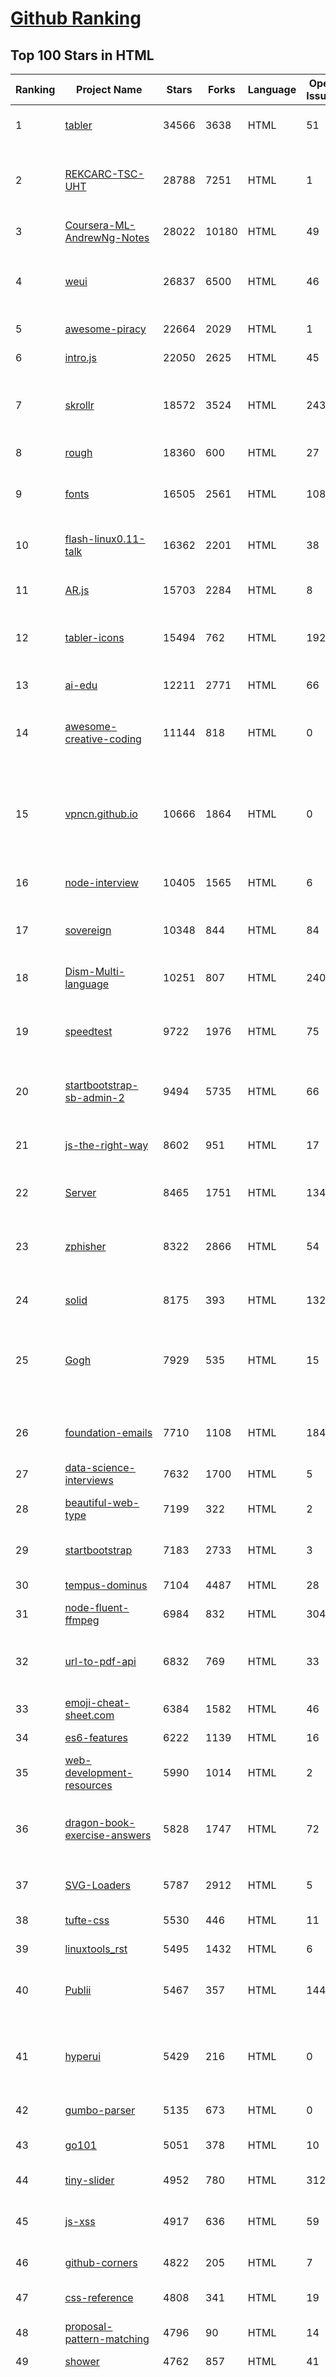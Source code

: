 [Github Ranking](../README.md)
==========

## Top 100 Stars in HTML

| Ranking | Project Name | Stars | Forks | Language | Open Issues | Description | Last Commit |
| ------- | ------------ | ----- | ----- | -------- | ----------- | ----------- | ----------- |
| 1 | [tabler](https://github.com/tabler/tabler) | 34566 | 3638 | HTML | 51 | Tabler is free and open-source HTML Dashboard UI Kit built on Bootstrap | 2023-06-21T23:59:35Z |
| 2 | [REKCARC-TSC-UHT](https://github.com/PKUanonym/REKCARC-TSC-UHT) | 28788 | 7251 | HTML | 1 | 清华大学计算机系课程攻略 Guidance for courses in Department of Computer Science and Technology, Tsinghua University | 2023-06-19T00:25:55Z |
| 3 | [Coursera-ML-AndrewNg-Notes](https://github.com/fengdu78/Coursera-ML-AndrewNg-Notes) | 28022 | 10180 | HTML | 49 | 吴恩达老师的机器学习课程个人笔记 | 2023-01-31T08:23:33Z |
| 4 | [weui](https://github.com/Tencent/weui) | 26837 | 6500 | HTML | 46 | A UI library by WeChat official design team, includes the most useful widgets/modules in mobile web applications. | 2023-06-21T08:48:19Z |
| 5 | [awesome-piracy](https://github.com/Igglybuff/awesome-piracy) | 22664 | 2029 | HTML | 1 | A curated list of awesome warez and piracy links | 2023-06-18T22:05:28Z |
| 6 | [intro.js](https://github.com/usablica/intro.js) | 22050 | 2625 | HTML | 45 | Lightweight, user-friendly onboarding tour library | 2023-06-19T14:01:08Z |
| 7 | [skrollr](https://github.com/Prinzhorn/skrollr) | 18572 | 3524 | HTML | 243 | Stand-alone parallax scrolling library for mobile (Android + iOS) and desktop. No jQuery. Just plain JavaScript (and some love). | 2018-01-23T20:05:59Z |
| 8 | [rough](https://github.com/rough-stuff/rough) | 18360 | 600 | HTML | 27 | Create graphics with a hand-drawn, sketchy, appearance | 2022-07-20T01:23:33Z |
| 9 | [fonts](https://github.com/google/fonts) | 16505 | 2561 | HTML | 1082 | Font files available from Google Fonts, and a public issue tracker for all things Google Fonts | 2023-06-23T22:06:36Z |
| 10 | [flash-linux0.11-talk](https://github.com/dibingfa/flash-linux0.11-talk) | 16362 | 2201 | HTML | 38 | 你管这破玩意叫操作系统源码 — 像小说一样品读 Linux 0.11 核心代码 | 2023-06-11T11:07:54Z |
| 11 | [AR.js](https://github.com/jeromeetienne/AR.js) | 15703 | 2284 | HTML | 8 | Efficient Augmented Reality for the Web - 60fps on mobile! | 2022-12-07T23:32:13Z |
| 12 | [tabler-icons](https://github.com/tabler/tabler-icons) | 15494 | 762 | HTML | 192 | A set of over 4200 free MIT-licensed high-quality SVG icons for you to use in your web projects. | 2023-06-07T18:57:13Z |
| 13 | [ai-edu](https://github.com/microsoft/ai-edu) | 12211 | 2771 | HTML | 66 | AI education materials for Chinese students, teachers and IT professionals. | 2023-06-08T00:20:59Z |
| 14 | [awesome-creative-coding](https://github.com/terkelg/awesome-creative-coding) | 11144 | 818 | HTML | 0 | Creative Coding: Generative Art, Data visualization, Interaction Design, Resources. | 2023-04-25T00:41:11Z |
| 15 | [vpncn.github.io](https://github.com/vpncn/vpncn.github.io) | 10666 | 1864 | HTML | 0 | 2023中国翻墙软件VPN推荐以及科学上网避坑，稳定好用。对比SSR机场、蓝灯、V2ray、老王VPN、VPS搭建梯子等科学上网与翻墙软件，中国最新科学上网翻墙梯子VPN下载推荐，访问Chatgpt。 | 2023-06-03T15:07:04Z |
| 16 | [node-interview](https://github.com/ElemeFE/node-interview) | 10405 | 1565 | HTML | 6 | How to pass the Node.js interview of ElemeFE. | 2020-10-19T03:29:22Z |
| 17 | [sovereign](https://github.com/sovereign/sovereign) | 10348 | 844 | HTML | 84 | A set of Ansible playbooks to build and maintain your own private cloud: email, calendar, contacts, file sync, IRC bouncer, VPN, and more. | 2022-12-11T09:26:37Z |
| 18 | [Dism-Multi-language](https://github.com/Chuyu-Team/Dism-Multi-language) | 10251 | 807 | HTML | 240 | Dism++ Multi-language Support & BUG Report | 2023-03-27T22:54:36Z |
| 19 | [speedtest](https://github.com/librespeed/speedtest) | 9722 | 1976 | HTML | 75 | Self-hosted Speedtest for HTML5 and more. Easy setup, examples, configurable, mobile friendly. Supports PHP, Node, Multiple servers, and more | 2023-05-04T13:39:12Z |
| 20 | [startbootstrap-sb-admin-2](https://github.com/StartBootstrap/startbootstrap-sb-admin-2) | 9494 | 5735 | HTML | 66 | A free, open source, Bootstrap admin theme created by Start Bootstrap | 2023-05-06T08:15:08Z |
| 21 | [js-the-right-way](https://github.com/braziljs/js-the-right-way) | 8602 | 951 | HTML | 17 | An easy-to-read, quick reference for JS best practices, accepted coding standards, and links around the Web | 2021-10-31T10:32:14Z |
| 22 | [Server](https://github.com/PanDownloadServer/Server) | 8465 | 1751 | HTML | 134 | PanDownload的个人维护版本 | 2020-09-25T01:38:15Z |
| 23 | [zphisher](https://github.com/htr-tech/zphisher) | 8322 | 2866 | HTML | 54 | An automated phishing tool with 30+ templates. This Tool is made for educational purpose only ! Author will not be responsible for any misuse of this toolkit ! | 2023-06-15T08:22:45Z |
| 24 | [solid](https://github.com/solid/solid) | 8175 | 393 | HTML | 132 | Solid - Re-decentralizing the web (project directory) | 2022-08-24T14:54:37Z |
| 25 | [Gogh](https://github.com/Gogh-Co/Gogh) | 7929 | 535 | HTML | 15 | Gogh is a collection of color schemes for various terminal emulators, including Gnome Terminal, Pantheon Terminal, Tilix, and XFCE4 Terminal also compatible with iTerm on macOS. | 2023-05-23T04:32:54Z |
| 26 | [foundation-emails](https://github.com/foundation/foundation-emails) | 7710 | 1108 | HTML | 184 | Quickly create responsive HTML emails that work on any device and client. Even Outlook. | 2023-04-20T21:39:02Z |
| 27 | [data-science-interviews](https://github.com/alexeygrigorev/data-science-interviews) | 7632 | 1700 | HTML | 5 | Data science interview questions and answers | 2023-05-18T10:27:56Z |
| 28 | [beautiful-web-type](https://github.com/ubuwaits/beautiful-web-type) | 7199 | 322 | HTML | 2 | In-depth guide to the best open-source typefaces: https://beautifulwebtype.com | 2023-04-29T14:39:34Z |
| 29 | [startbootstrap](https://github.com/BlackrockDigital/startbootstrap) | 7183 | 2733 | HTML | 3 | A library of free and open source Bootstrap themes and templates | 2020-10-12T20:57:37Z |
| 30 | [tempus-dominus](https://github.com/Eonasdan/tempus-dominus) | 7104 | 4487 | HTML | 28 | A powerful Date/time picker widget. | 2023-06-05T15:23:35Z |
| 31 | [node-fluent-ffmpeg](https://github.com/fluent-ffmpeg/node-fluent-ffmpeg) | 6984 | 832 | HTML | 304 | A fluent API to FFMPEG (http://www.ffmpeg.org) | 2022-10-07T22:05:00Z |
| 32 | [url-to-pdf-api](https://github.com/alvarcarto/url-to-pdf-api) | 6832 | 769 | HTML | 33 | Web page PDF/PNG rendering done right. Self-hosted service for rendering receipts, invoices, or any content. | 2023-05-09T03:16:31Z |
| 33 | [emoji-cheat-sheet.com](https://github.com/WebpageFX/emoji-cheat-sheet.com) | 6384 | 1582 | HTML | 46 | A one pager for emojis on Campfire and GitHub | 2022-05-28T07:47:03Z |
| 34 | [es6-features](https://github.com/rse/es6-features) | 6222 | 1139 | HTML | 16 | ECMAScript 6: Feature Overview & Comparison | 2020-11-21T17:25:58Z |
| 35 | [web-development-resources](https://github.com/markodenic/web-development-resources) | 5990 | 1014 | HTML | 2 | Awesome Web Development Resources. | 2023-06-23T12:33:34Z |
| 36 | [dragon-book-exercise-answers](https://github.com/fool2fish/dragon-book-exercise-answers) | 5828 | 1747 | HTML | 72 | Compilers Principles, Techniques, & Tools (purple dragon book) second edition exercise answers. 编译原理（紫龙书）第2版习题答案。 | 2023-04-28T01:35:37Z |
| 37 | [SVG-Loaders](https://github.com/SamHerbert/SVG-Loaders) | 5787 | 2912 | HTML | 5 | Loading icons and small animations built with pure SVG. | 2022-02-03T09:39:41Z |
| 38 | [tufte-css](https://github.com/edwardtufte/tufte-css) | 5530 | 446 | HTML | 11 | Style your webpage like Edward Tufte’s handouts. | 2021-09-19T22:02:49Z |
| 39 | [linuxtools_rst](https://github.com/me115/linuxtools_rst) | 5495 | 1432 | HTML | 6 | Linux工具快速教程 | 2022-11-17T06:29:46Z |
| 40 | [Publii](https://github.com/GetPublii/Publii) | 5467 | 357 | HTML | 144 | The most intuitive Static Site CMS designed for SEO-optimized and privacy-focused websites. | 2023-06-20T17:57:50Z |
| 41 | [hyperui](https://github.com/markmead/hyperui) | 5429 | 216 | HTML | 0 | Free Tailwind CSS components for application UI, ecommerce and marketing with support for dark mode, RTL and Alpine JS 🚀 | 2023-06-21T11:23:53Z |
| 42 | [gumbo-parser](https://github.com/google/gumbo-parser) | 5135 | 673 | HTML | 0 | An HTML5 parsing library in pure C99 | 2023-02-15T22:54:12Z |
| 43 | [go101](https://github.com/go101/go101) | 5051 | 378 | HTML | 10 | An up-to-date (unofficial) knowledge base for Go programming self learning | 2023-05-25T06:32:18Z |
| 44 | [tiny-slider](https://github.com/ganlanyuan/tiny-slider) | 4952 | 780 | HTML | 312 | Vanilla javascript slider for all purposes. | 2023-04-24T15:29:08Z |
| 45 | [js-xss](https://github.com/leizongmin/js-xss) | 4917 | 636 | HTML | 59 | Sanitize untrusted HTML (to prevent XSS) with a configuration specified by a Whitelist | 2023-03-23T13:00:05Z |
| 46 | [github-corners](https://github.com/tholman/github-corners) | 4822 | 205 | HTML | 7 | A fresher "Fork me on GitHub" callout. | 2023-03-21T21:11:05Z |
| 47 | [css-reference](https://github.com/jgthms/css-reference) | 4808 | 341 | HTML | 19 | CSS Reference: a free visual guide to the most popular CSS properties | 2022-12-14T14:55:01Z |
| 48 | [proposal-pattern-matching](https://github.com/tc39/proposal-pattern-matching) | 4796 | 90 | HTML | 14 | Pattern matching syntax for ECMAScript | 2023-03-31T18:57:29Z |
| 49 | [shower](https://github.com/shower/shower) | 4762 | 857 | HTML | 41 | Shower HTML presentation engine | 2021-11-15T11:28:53Z |
| 50 | [TranslatorX](https://github.com/pingfangx/TranslatorX) | 4657 | 646 | HTML | 19 | JetBrains 系列软件汉化包 关键字: Android Studio 3.5 汉化包 CLion 2019.3 汉化包 DataGrip 2019.3 汉化包 GoLand 2019.3 汉化包 IntelliJ IDEA 2019.3 汉化包 PhpStorm 2019.3 汉化包 PyCharm 2019.3 汉化包 Rider 2019.3 汉化包 RubyMine 2019.3 汉化包 WebStorm 2019.3 汉化包 | 2019-12-15T05:33:22Z |
| 51 | [fake-useragent](https://github.com/fake-useragent/fake-useragent) | 3065 | 504 | HTML | 4 | Up-to-date simple useragent faker with real world database | 2023-06-22T22:52:22Z |
| 52 | [frozenui](https://github.com/frozenui/frozenui) | 3022 | 716 | HTML | 128 | FrozenUI的CSS组件库，基于腾讯手Q样式规范，腾讯QXD出品 | 2018-07-24T01:06:24Z |
| 53 | [blog](https://github.com/eddycjy/blog) | 2969 | 433 | HTML | 95 | 煎鱼的博客，有点忙，传送门：https://eddycjy.com | 2022-06-24T04:44:31Z |
| 54 | [Mining-the-Social-Web-2nd-Edition](https://github.com/ptwobrussell/Mining-the-Social-Web-2nd-Edition) | 2917 | 1510 | HTML | 91 | The official online compendium for Mining the Social Web, 2nd Edition (O'Reilly, 2013) | 2022-07-11T22:34:14Z |
| 55 | [brick](https://github.com/alfredxing/brick) | 2880 | 98 | HTML | 46 | Open-source webfont service | 2018-04-11T07:04:29Z |
| 56 | [Dopefolio](https://github.com/rammcodes/Dopefolio) | 2791 | 523 | HTML | 14 | Dopefolio 🔥 - Portfolio Template for Developers 🚀 | 2023-06-23T04:50:52Z |
| 57 | [life](https://github.com/cheeaun/life) | 2706 | 598 | HTML | 16 | Life - a timeline of important events in my life | 2022-10-07T16:51:52Z |
| 58 | [javascript](https://github.com/gustavoguanabara/javascript) | 2680 | 467 | HTML | 38 | Curso de JavaScript | 2023-06-14T02:22:07Z |
| 59 | [FLY_US](https://github.com/F4bwDP6a6W/FLY_US) | 2671 | 747 | HTML | 3 | 美国大学备考资料 How to apply US colleges | 2022-01-25T20:18:45Z |
| 60 | [badssl.com](https://github.com/chromium/badssl.com) | 2577 | 197 | HTML | 185 | :lock: Memorable site for testing clients against bad SSL configs. | 2022-10-24T22:12:36Z |
| 61 | [later](https://github.com/bunkat/later) | 2412 | 248 | HTML | 86 | A javascript library for defining recurring schedules and calculating future (or past) occurrences for them.  Includes support for using English phrases and Cron schedules.  Works in Node and in the browser. | 2018-04-10T16:05:03Z |
| 62 | [git-flow-cheatsheet](https://github.com/danielkummer/git-flow-cheatsheet) | 2411 | 608 | HTML | 20 | A cheatsheet on the usage of git flow | 2022-11-26T08:53:42Z |
| 63 | [build-your-own-mint](https://github.com/yyx990803/build-your-own-mint) | 2411 | 193 | HTML | 0 | Build your own personal finance analytics using Plaid, Google Sheets and CircleCI. | 2022-12-10T01:14:18Z |
| 64 | [SJSJ](https://github.com/KittyGiraudel/SJSJ) | 2267 | 197 | HTML | 19 | Simplified JavaScript Jargon | 2022-09-25T08:38:46Z |
| 65 | [microsoft.github.io](https://github.com/microsoft/microsoft.github.io) | 2243 | 511 | HTML | 0 | Microsoft on GitHub | 2023-05-24T22:35:06Z |
| 66 | [effectivescala](https://github.com/twitter/effectivescala) | 2234 | 637 | HTML | 7 | Twitter's Effective Scala Guide | 2023-04-10T11:47:00Z |
| 67 | [pcc_2e](https://github.com/ehmatthes/pcc_2e) | 2219 | 1500 | HTML | 0 | Online resources for Python Crash Course (Second Edition), from No Starch Press | 2023-01-24T07:53:39Z |
| 68 | [CamPhish](https://github.com/techchipnet/CamPhish) | 2213 | 657 | HTML | 125 | Grab cam shots from target's phone front camera or PC webcam just sending a link. | 2023-05-13T18:02:26Z |
| 69 | [bootmetro](https://github.com/aozora/bootmetro) | 2205 | 509 | HTML | 36 | Simple and complete web UI framework to create web apps with Windows 8 Metro user interface, based on Bootstrap 2. | 2020-10-01T16:11:05Z |
| 70 | [frontendDaily](https://github.com/kujian/frontendDaily) | 2153 | 189 | HTML | 1344 | 前端开发博客，分享互联网最精彩的前端技术，欢迎关注我微信公众号：前端开发博客，回复 1024，领取前端进阶资料包，回复 加群，与大神一起交流学习。 | 2022-09-16T18:30:03Z |
| 71 | [dropcss](https://github.com/leeoniya/dropcss) | 2128 | 65 | HTML | 10 | An exceptionally fast, thorough and tiny unused-CSS cleaner | 2022-02-07T13:38:40Z |
| 72 | [node-unfluff](https://github.com/ageitgey/node-unfluff) | 2118 | 226 | HTML | 24 | Automatically extract body content (and other cool stuff) from an html document | 2023-05-26T18:52:19Z |
| 73 | [BDA_course_Aalto](https://github.com/avehtari/BDA_course_Aalto) | 2026 | 539 | HTML | 0 | Bayesian Data Analysis course at Aalto | 2023-05-29T17:20:09Z |
| 74 | [fetch](https://github.com/whatwg/fetch) | 2012 | 385 | HTML | 221 | Fetch Standard | 2023-06-23T18:46:18Z |
| 75 | [ImportJSON](https://github.com/bradjasper/ImportJSON) | 1998 | 1068 | HTML | 153 | Import JSON into Google Sheets, this library adds various ImportJSON functions to your spreadsheet | 2022-11-16T19:26:06Z |
| 76 | [godbasin.github.io](https://github.com/godbasin/godbasin.github.io) | 1927 | 281 | HTML | 21 | 被删前端博客--喜欢请star | 2023-06-15T06:24:58Z |
| 77 | [blackeye](https://github.com/An0nUD4Y/blackeye) | 1920 | 1515 | HTML | 0 | The ultimate phishing tool with 38 websites available! | 2021-08-30T19:43:45Z |
| 78 | [maizzle](https://github.com/maizzle/maizzle) | 1884 | 48 | HTML | 0 | Quickly build HTML emails with utility-first CSS. | 2023-05-24T13:53:53Z |
| 79 | [Brighter](https://github.com/BrighterCommand/Brighter) | 1849 | 250 | HTML | 44 | A framework for building messaging apps with .NET and C#. | 2023-06-22T17:42:28Z |
| 80 | [mustache.java](https://github.com/spullara/mustache.java) | 1797 | 280 | HTML | 22 | Implementation of mustache.js for Java | 2023-06-07T11:55:05Z |
| 81 | [unstructured](https://github.com/Unstructured-IO/unstructured) | 1781 | 119 | HTML | 82 | Open source libraries and APIs to build custom preprocessing pipelines for labeling, training, or production machine learning pipelines.  | 2023-06-23T23:15:38Z |
| 82 | [particle-life](https://github.com/hunar4321/particle-life) | 1764 | 213 | HTML | 13 | A simple program to simulate artificial life using attraction/reuplsion forces between many particles | 2022-12-21T12:31:38Z |
| 83 | [progfun-wiki](https://github.com/lampepfl/progfun-wiki) | 1756 | 2220 | HTML | 0 | None | 2023-06-22T09:18:25Z |
| 84 | [this-week-in-rust](https://github.com/rust-lang/this-week-in-rust) | 1744 | 909 | HTML | 7 | Data for this-week-in-rust.org | 2023-06-23T16:07:24Z |
| 85 | [NodeGoat](https://github.com/OWASP/NodeGoat) | 1744 | 1325 | HTML | 27 | The OWASP NodeGoat project provides an environment to learn how OWASP Top 10 security risks apply to web applications developed using Node.js and how to effectively address them. | 2023-06-21T07:23:24Z |
| 86 | [ha-floorplan](https://github.com/pkozul/ha-floorplan) | 1659 | 231 | HTML | 0 | Floorplan for Home Assistant | 2021-01-25T08:15:58Z |
| 87 | [html5sortable](https://github.com/farhadi/html5sortable) | 1654 | 397 | HTML | 0 | Lightweight jQuery plugin to create sortable lists and grids using native HTML5 drag and drop API. | 2020-10-01T09:09:07Z |
| 88 | [gci16.fossasia.org](https://github.com/fossasia/gci16.fossasia.org) | 1647 | 278 | HTML | 4 | FOSSASIA Google Code-In Website 2016/17 http://gci16.fossasia.org | 2021-05-17T22:26:04Z |
| 89 | [SciMLBook](https://github.com/SciML/SciMLBook) | 1646 | 303 | HTML | 7 | Parallel Computing and Scientific Machine Learning (SciML): Methods and Applications (MIT 18.337J/6.338J) | 2023-06-14T00:09:44Z |
| 90 | [Email-Framework](https://github.com/g13nn/Email-Framework) | 1628 | 307 | HTML | 4 | Responsive HTML Email Framework | 2022-06-07T11:52:09Z |
| 91 | [website](https://github.com/jonbarron/website) | 1594 | 1349 | HTML | 2 | None | 2023-05-26T01:20:57Z |
| 92 | [khan-exercises](https://github.com/Khan/khan-exercises) | 1589 | 879 | HTML | 365 | A (deprecated) framework for building exercises to work with Khan Academy. | 2020-10-21T21:08:18Z |
| 93 | [proposal-async-await](https://github.com/tc39/proposal-async-await) | 1575 | 112 | HTML | 0 | Async/await for ECMAScript | 2023-02-02T16:38:58Z |
| 94 | [eqcss](https://github.com/eqcss/eqcss) | 1503 | 73 | HTML | 12 | EQCSS is a CSS Reprocessor that introduces Element Queries, Scoped CSS, a Parent selector, and responsive JavaScript to all browsers IE8 and up | 2019-07-16T00:08:10Z |
| 95 | [hiwifi-ss](https://github.com/qiwihui/hiwifi-ss) | 1470 | 311 | HTML | 82 | 极路由+ss配置 | 2020-05-12T17:54:43Z |
| 96 | [Windows-Secure-Host-Baseline](https://github.com/nsacyber/Windows-Secure-Host-Baseline) | 1456 | 284 | HTML | 14 | Configuration guidance for implementing the Windows 10 and Windows Server 2016 DoD Secure Host Baseline settings. #nsacyber | 2022-12-24T16:24:21Z |
| 97 | [GetWeixinCode](https://github.com/HADB/GetWeixinCode) | 1449 | 490 | HTML | 7 | 解决微信OAuth2.0网页授权只能设置一个回调域名的问题 | 2019-09-02T12:46:27Z |
| 98 | [Bitcoin.org](https://github.com/bitcoin-dot-org/Bitcoin.org) | 1426 | 2113 | HTML | 137 | Bitcoin.org Website | 2023-06-23T15:08:44Z |
| 99 | [mzlogin.github.io](https://github.com/mzlogin/mzlogin.github.io) | 1415 | 1177 | HTML | 18 | Jekyll Themes / GitHub Pages 博客模板 / A template repository for Jekyll based blog | 2023-06-09T06:27:19Z |
| 100 | [bitters](https://github.com/thoughtbot/bitters) | 1399 | 150 | HTML | 1 | Add a dash of pre-defined style to your Bourbon. | 2021-09-24T16:02:48Z |

